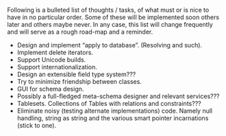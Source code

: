 Following is a bulleted list of thoughts / tasks, of what must or is nice to have in no particular order. Some of these will be implemented soon others later and others maybe never. In any case, this list will change frequently and will serve as a rough road-map and a reminder.

* Design and implement “apply to database”. (Resolving and such).
* Implement delete iterators.
* Support Unicode builds.
* Support internationalization.
* Design an extensible field type system???
* Try to minimize friendship between classes.
* GUI for schema design.
* Possibly a full-fledged meta-schema designer and relevant services???
* Tablesets. Collections of Tables with relations and constraints???
* Eliminate noisy (testing alternate implementations) code. Namely null handling, string as string and the various smart pointer incarnations (stick to one).
